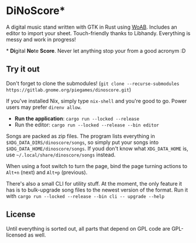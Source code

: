 # DiNoScore*

A digital music stand written with GTK in Rust using [WoAB](https://github.com/idanarye/woab). Includes an editor to import your sheet. Touch-friendly thanks to Libhandy. Everything is messy and work in progress!

\* **Di**gital **No**te **Score**. Never let anything stop your from a good acronym :D

## Try it out

Don't forget to clone the submodules! (`git clone --recurse-submodules https://gitlab.gnome.org/piegames/dinoscore.git`)

If you've installed Nix, simply type `nix-shell` and you're good to go. Power users may prefer `direnv allow`.

- **Run the application**: `cargo run --locked --release`
- Run the editor: `cargo run --locked --release --bin editor`

Songs are packed as zip files. The program lists everything in `$XDG_DATA_DIRS/dinoscore/songs`, so simply put your songs into `$XDG_DATA_HOME/dinoscore/songs`. If youd don't know what `XDG_DATA_HOME` is, use `~/.local/share/dinoscore/songs` instead.

When using a foot switch to turn the page, bind the page turning actions to `Alt+n` (next) and `Alt+p` (previous).

There's also a small CLI for utility stuff. At the moment, the only feature it has is to bulk-upgrade song files to the newest version of the format. Run it with `cargo run --locked --release --bin cli -- upgrade --help`

## License

Until everything is sorted out, all parts that depend on GPL code are GPL-licensed as well.
